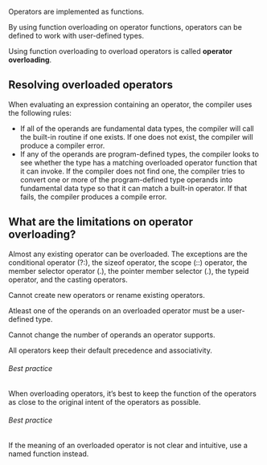 Operators are implemented as functions. 

By using function overloading on operator functions, operators can be defined to work with user-defined types. 

Using function overloading to overload operators is called **operator overloading**.

## Resolving overloaded operators
When evaluating an expression containing an operator, the compiler uses the following rules:
- If all of the operands are fundamental data types, the compiler will call the built-in routine if one exists. If one does not exist, the compiler will produce a compiler error.
- If any of the operands are program-defined types, the compiler looks to see whether the type has a matching overloaded operator function that it can invoke. If the compiler does not find one, the compiler tries to convert one or more of the program-defined type operands into fundamental data type so that it can match a built-in operator. If that fails, the compiler produces a compile error.

## What are the limitations on operator overloading?
Almost any existing operator can be overloaded. The exceptions are the conditional operator (?:), the sizeof operator, the scope (::) operator, the member selector operator (.), the pointer member selector (.\), the typeid operator, and the casting operators.

Cannot create new operators or rename existing operators. 

Atleast one of the operands on an overloaded operator must be a user-defined type. 

Cannot change the number of operands an operator supports. 

All operators keep their default precedence and associativity.

###### Best practice
When overloading operators, it’s best to keep the function of the operators as close to the original intent of the operators as possible.

###### Best practice
If the meaning of an overloaded operator is not clear and intuitive, use a named function instead.